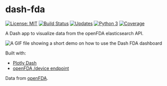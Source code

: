 # dash-fda
[![License: MIT](https://img.shields.io/badge/License-MIT-blue.svg)](https://opensource.org/licenses/MIT) [![Build Status](https://travis-ci.org/jackdbd/dash-fda.svg?branch=master)](https://travis-ci.org/jackdbd/dash-fda) [![Updates](https://pyup.io/repos/github/jackdbd/dash-fda/shield.svg)](https://pyup.io/repos/github/jackdbd/dash-fda/) [![Python 3](https://pyup.io/repos/github/jackdbd/dash-fda/python-3-shield.svg)](https://pyup.io/repos/github/jackdbd/dash-fda/) [![Coverage](https://codecov.io/github/jackdbd/dash-fda/coverage.svg?branch=master)](https://codecov.io/github/jackdbd/dash-fda?branch=master)

A Dash app to visualize data from the openFDA elasticsearch API.

![A GIF file showing a short demo on how to use the Dash FDA dashboard](https://github.com/jackdbd/dash-fda/blob/master/demo.gif "How to use the Dash FDA dashboard")

Built with:

- [Plotly Dash](https://plot.ly/products/dash/)
- [openFDA /device endpoint](https://open.fda.gov/device/)

Data from [openFDA](https://open.fda.gov/).
